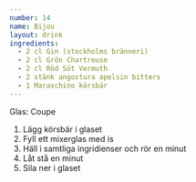 ```yaml
---
number: 14
name: Bijou 
layout: drink
ingredients: 
  - 2 cl Gin (stockholms bränneri)
  - 2 cl Grön Chartreuse 
  - 2 cl Röd Söt Vermuth 
  - 2 stänk angostura apelsin bitters 
  - 1 Maraschino körsbär
---
```



Glas: Coupe

1) Lägg körsbär i glaset  
2) Fyll ett mixerglas med is  
3) Häll i samtliga ingridienser och rör en minut  
4) Låt stå en minut  
5) Sila ner i glaset
